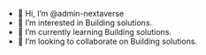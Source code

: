 - 👋 Hi, I’m @admin-nextaverse
- 👀 I’m interested in Building solutions.
- 🌱 I’m currently learning Building solutions.
- 💞️ I’m looking to collaborate on Building solutions.
